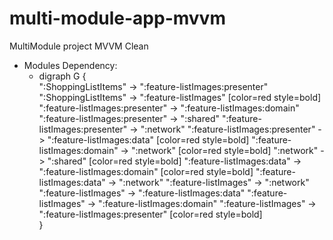 # multi-module-app-mvvm
MultiModule project MVVM Clean
* Modules Dependency: 
  * digraph G {<br>
":ShoppingListItems" -> ":feature-listImages:presenter"
":ShoppingListItems" -> ":feature-listImages" [color=red style=bold]
":feature-listImages:presenter" -> ":feature-listImages:domain"
":feature-listImages:presenter" -> ":shared"
":feature-listImages:presenter" -> ":network"
":feature-listImages:presenter" -> ":feature-listImages:data" [color=red style=bold]
":feature-listImages:domain" -> ":network" [color=red style=bold]
":network" -> ":shared" [color=red style=bold]
":feature-listImages:data" -> ":feature-listImages:domain" [color=red style=bold]
":feature-listImages:data" -> ":network"
":feature-listImages" -> ":network"
":feature-listImages" -> ":feature-listImages:data"
":feature-listImages" -> ":feature-listImages:domain"
":feature-listImages" -> ":feature-listImages:presenter" [color=red style=bold]<br>
}
